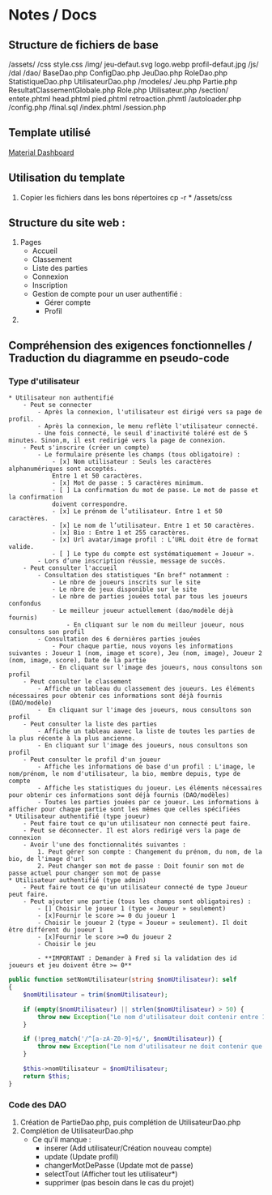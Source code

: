# Notes / Docs
## Structure de fichiers de base 
/assets/
    /css
        style.css
    /img/
        jeu-defaut.svg
        logo.webp
        profil-defaut.jpg
    /js/
/dal
    /dao/
        BaseDao.php
        ConfigDao.php 
        JeuDao.php
        RoleDao.php
        StatistiqueDao.php
        UtilisateurDao.php
    /modeles/
        Jeu.php
        Partie.php
        ResultatClassementGlobale.php
        Role.php
        Utilisateur.php
/section/
    entete.phtml
    head.phtml
    pied.phtml
    retroaction.phmtl
/autoloader.php
/config.php
/final.sql
/index.phtml
/session.php

## Template utilisé 
[Material Dashboard](https://github.com/creativetimofficial/material-dashboard?tab=readme-ov-file)

## Utilisation du template 
1. Copier les fichiers dans les bons répertoires 
cp -r * /assets/css

## Structure du site web : 
1. Pages 
    - Accueil
    - Classement 
    - Liste des parties 
    - Connexion
    - Inscription
    - Gestion de compte pour un user authentifié :  
        - Gérer compte 
        - Profil 
2. 

## Compréhension des exigences fonctionnelles / Traduction du diagramme en pseudo-code 

### Type d'utilisateur
    * Utilisateur non authentifié 
        - Peut se connecter
            - Après la connexion, l'utilisateur est dirigé vers sa page de profil.
            - Après la connexion, le menu reflète l'utilisateur connecté.
            - Une fois connecté, le seuil d'inactivité toléré est de 5 minutes. Sinon,m, il est redirigé vers la page de connexion.
        - Peut s'inscrire (créer un compte)
            - Le formulaire présente les champs (tous obligatoire) :
                - [x] Nom utilisateur : Seuls les caractères alphanumériques sont acceptés.
                Entre 1 et 50 caractères.
                - [x] Mot de passe : 5 caractères minimum.
                - [ ] La confirmation du mot de passe. Le mot de passe et la confirmation
                doivent correspondre.
                - [x] Le prénom de l’utilisateur. Entre 1 et 50 caractères.
                - [x] Le nom de l’utilisateur. Entre 1 et 50 caractères.
                - [x] Bio : Entre 1 et 255 caractères.
                - [x] Url avatar/image profil : L’URL doit être de format valide.
                - [ ] Le type du compte est systématiquement « Joueur ».
            - Lors d’une inscription réussie, message de succès.
        - Peut consulter l'accueil
            - Consultation des statistiques "En bref" notamment : 
                - Le nbre de joueurs inscrits sur le site
                - Le nbre de jeux disponible sur le site
                - Le nbre de parties jouées total par tous les joueurs confondus
                - Le meilleur joueur actuellement (dao/modèle déjà fournis)
                    - En cliquant sur le nom du meilleur joueur, nous consultons son profil  
            - Consultation des 6 dernières parties jouées
                - Pour chaque partie, nous voyons les informations suivantes : Joueur 1 (nom, image et score), Jeu (nom, image), Joueur 2 (nom, image, score), Date de la partie
                - En cliquant sur l'image des joueurs, nous consultons son profil
        - Peut consulter le classement
            - Affiche un tableau du classement des joueurs. Les éléments nécessaires pour obtenir ces informations sont déjà fournis (DAO/modèle)
            -  En cliquant sur l'image des joueurs, nous consultons son profil
        - Peut consulter la liste des parties
            - Affiche un tableau aavec la liste de toutes les parties de la plus récente à la plus ancienne.
            - En cliquant sur l'image des joueurs, nous consultons son profil
        - Peut consulter le profil d'un joueur
            - Affiche les informations de base d'un profil : L'image, le nom/prénom, le nom d'utilisateur, la bio, membre depuis, type de compte
            - Affiche les statistiques du joueur. Les éléments nécessaires pour obtenir ces informations sont déjà fournis (DAO/modèles)
            - Toutes les parties jouées par ce joueur. Les informations à afficher pour chaque partie sont les mêmes que celles spécifiées
    * Utilisateur authentifié (type joueur)
        - Peut faire tout ce qu'un utilisateur non connecté peut faire.
        - Peut se déconnecter. Il est alors redirigé vers la page de connexion
        - Avoir l'une des fonctionnalités suivantes : 
            1. Peut gérer son compte : Changement du prénom, du nom, de la bio, de l'image d'url
            2. Peut changer son mot de passe : Doit founir son mot de passe actuel pour changer son mot de passe
    * Utilisateur authentifié (type admin)
        - Peut faire tout ce qu'un utilisateur connecté de type Joueur peut faire.
        - Peut ajouter une partie (tous les champs sont obligatoires) : 
            - [] Choisir le joueur 1 (type « Joueur » seulement)
            - [x]Fournir le score >= 0 du joueur 1
            - Choisir le joueur 2 (type « Joueur » seulement). Il doit être différent du joueur 1
            - [x]Fournir le score >=0 du joueur 2
            - Choisir le jeu

            - **IMPORTANT : Demander à Fred si la validation des id joueurs et jeu doivent être >= 0**


```php
public function setNomUtilisateur(string $nomUtilisateur): self
{
    $nomUtilisateur = trim($nomUtilisateur);

    if (empty($nomUtilisateur) || strlen($nomUtilisateur) > 50) {
        throw new Exception("Le nom d'utilisateur doit contenir entre 1 et 50 caractères.");
    }

    if (!preg_match('/^[a-zA-Z0-9]+$/', $nomUtilisateur)) {
        throw new Exception("Le nom d'utilisateur ne doit contenir que des caractères alphanumériques.");
    }

    $this->nomUtilisateur = $nomUtilisateur;
    return $this;
}
```

### Code des DAO 
1. Création de PartieDao.php, puis complétion de UtilisateurDao.php
2. Complétion de UtilisateurDao.php 
    - Ce qu'il manque : 
        - inserer (Add utilisateur/Création nouveau compte)
        - update (Update profil)
        - changerMotDePasse (Update mot de passe)
        - selectTout (Afficher tout les utilisateur*)
        - supprimer (pas besoin dans le cas du projet)